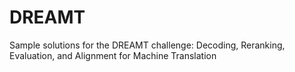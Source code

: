 # DREAMT
Sample solutions for the DREAMT challenge: Decoding, Reranking, Evaluation, and Alignment for Machine Translation

